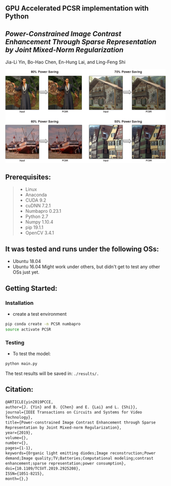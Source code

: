 ## GPU Accelerated PCSR implementation with Python
## *Power-Constrained Image Contrast Enhancement Through Sparse Representation by Joint Mixed-Norm Regularization*
Jia-Li Yin, Bo-Hao Chen, En-Hung Lai, and Ling-Feng Shi

![](/demo.png)

## Prerequisites:
> * Linux
> * Anaconda
> * CUDA 9.2
> * cuDNN 7.2.1
> * Numbapro 0.23.1
> * Python 2.7
> * Numpy 1.10.4
> * pip 19.1.1
> * OpenCV 3.4.1

## It was tested and runs under the following OSs:
* Ubuntu 18.04
* Ubuntu 16.04
Might work under others, but didn't get to test any other OSs just yet.

## Getting Started:
### Installation
- create a test environment
```bash
pip conda create -n PCSR numbapro
source activate PCSR
```

### Testing 
- To test the model:
```bash
python main.py
``` 
The test results will be saved in: `./results/.`

## Citation:
    @ARTICLE{yin2019PCCE, 
    author={J. {Yin} and B. {Chen} and E. {Lai} and L. {Shi}}, 
    journal={IEEE Transactions on Circuits and Systems for Video Technology}, 
    title={Power-constrained Image Contrast Enhancement through Sparse Representation by Joint Mixed-norm Regularization}, 
    year={2019}, 
    volume={}, 
    number={}, 
    pages={1-1}, 
    keywords={Organic light emitting diodes;Image reconstruction;Power demand;Image quality;TV;Batteries;Computational modeling;contrast enhancement;sparse representation;power consumption}, 
    doi={10.1109/TCSVT.2019.2925208}, 
    ISSN={1051-8215}, 
    month={},}
